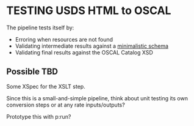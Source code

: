 # TESTING USDS HTML to OSCAL

The pipeline tests itself by:

- Erroring when resources are not found
- Validating intermediate results against a [minimalistic schema](src/playbook.rnc)
- Validating final results against the OSCAL Catalog XSD

## Possible TBD

Some XSpec for the XSLT step.

Since this is a small-and-simple pipeline, think about unit testing its own conversion steps or at any rate inputs/outputs?

Prototype this with p:run?